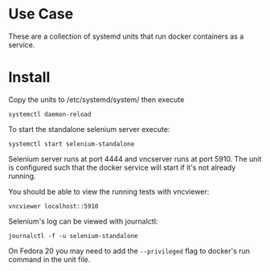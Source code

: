
Use Case
========
These are a collection of systemd units that run docker containers as a service.

Install
=======
Copy the units to /etc/systemd/system/ then execute
```
systemctl daemon-reload
```

To start the standalone selenium server execute:
```
systemctl start selenium-standalone
```
Selenium server runs at port 4444 and vncserver runs at port 5910.  The unit is configured such that the docker service will start if it's not already running.

You should be able to view the running tests with vncviewer:
```
vncviewer localhost::5910
```

Selenium's log can be viewed with journalctl:
```
journalctl -f -u selenium-standalone
```

On Fedora 20 you may need to add the `--privileged` flag to docker's run command in the unit file.
